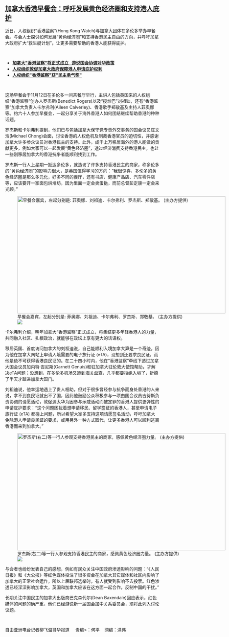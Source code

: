 <!--1637092925000-->
[加拿大香港早餐会：呼吁发展黄色经济圈和支持港人庇护](https://www.rfa.org/mandarin/yataibaodao/gangtai/lf2-11152021131847.html)
------

<p></p><p>近日，人权组织<span>“</span><span>香港监察</span><span>”(Hong Kong Watch)</span><span>与加拿大团体在多伦多举办早餐会。与会人士探讨如何发展</span><span>“</span><span>黄色经济圈</span><span>”</span><span>和支持香港民主自由的方向，并呼吁加拿大政府扩大</span><span>“</span><span>救生艇计划</span><span>”</span><span>，让更多需要帮助的香港人能获得庇护。</span></p><p><br/></p><ul><li><a href="https://www.rfa.org/mandarin/yataibaodao/gangtai/lf2-11112021131255.html"><strong>加拿大"香港监察"将正式成立   游说国会协调对华政策</strong></a></li><li><strong><a href="https://www.rfa.org/mandarin/yataibaodao/gangtai/al2-11052021123822.html">人权组织敦促加拿大政府保障港人申请庇护权利</a></strong></li><li><strong><a href="https://www.rfa.org/mandarin/Xinwen/8-07092021125345.html">人权组织"香港监察"获"民主勇气奖"</a></strong></li></ul><p><br/></p><p>这场早餐会于<span>11</span><span>月</span><span>12</span><span>日在多伦多一间茶餐厅举行，主讲人包括英国来的人权组织</span><span>“</span><span>香港监察</span><span>”</span><span>创办人罗杰斯</span><span>(Benedict Rogers)</span><span>以及</span><span>“</span><span>揽炒巴</span><span>”</span><span>刘祖廸，还有</span><span>“</span><span>香港监察</span><span>”</span><span>加拿大负责人卡尔弗利</span><span>(Aileen Calverley)、</span><span>香港歌手郑敬基及主持人菲奥娜等。约六十</span><span></span><span>人参加早餐会，一起分享关于海外香港人如何团结继续帮助香港的种种话题。</span></p><p><span>罗杰斯和卡尔弗利提到，他们已与包括加拿大保守党专责外交事务的国会议员庄文浩</span><span>(Michael Chong)</span><span>会面，讨论香港的人权危机及制裁香港官员的迫切性，并感谢加拿大许多参众议员对香港民主的支持。此外，成千上万移居海外的港人能做的贡献更多，例如大家可以一起发展</span><span>“</span><span>黄色经济圈</span><span>”</span><span>，透过经济消费支持香港民主，也让一些刚移居加拿大的香港抗争者能顺利找到工作。</span></p><p><span>罗杰斯一行人上星期一抵达多伦多，就造访了许多支持香港民主的商家，称多伦多的</span><span>“</span><span>黄色经济圈</span><span>”</span><span>的影响力很大，是英国值得学习的方向：</span><span>“</span><span>我很惊喜，多伦多的黄色经济圈是那么多元化，好多不同的餐厅，还有书店、健康产品店、汽车零件店等，应该要开一家面包烘培坊，因为里面一定会卖蛋挞，而前总督彭定康一定会来光顾。</span><span>”</span></p><p><span><figure class="image-richtext image-inline captioned" style="width:680px;"><img alt="早餐会嘉宾，左起分别是: 菲奥娜、刘祖迪、卡尔弗利、罗杰斯、郑敬基。  (主办方提供)" height="383" src="https://www.rfa.org/mandarin/yataibaodao/gangtai/lf2-11152021131847.html/hk-2.jpg/@@images/0e93a1dc-9126-4fd5-abb9-bdf1993c320d.jpeg" title="HK 2.jpg" width="680"/><figcaption class="image-caption">早餐会嘉宾，左起分别是: 菲奥娜、刘祖迪、卡尔弗利、罗杰斯、郑敬基。  (主办方提供)</figcaption><small></small><div id="zoomattribute"><a data-caption="早餐会嘉宾，左起分别是: 菲奥娜、刘祖迪、卡尔弗利、罗杰斯、郑敬基。  (主办方提供)" data-fancybox="" href="https://www.rfa.org/mandarin/yataibaodao/gangtai/lf2-11152021131847.html/hk-2.jpg" id="single_image" title="早餐会嘉宾，左起分别是: 菲奥娜、刘祖迪、卡尔弗利、罗杰斯、郑敬基。  (主办方提供)"><img src="/++plone++rfa-resources/img/icon-zoom.png"/></a></div></figure></span></p><p><span>卡尔弗利介绍，明年加拿大</span><span>“</span><span>香港监察</span><span>”</span><span>正式成立，将集结更多年轻香港人的力量，共同融入社区、扎根政治，就能够在政坛上享有更大的话语权。</span></p><p><span>移居英国、首度访问加拿大的刘祖迪说，自己能顺利入境加拿大算是一个奇迹。因为他在加拿大网站上申请入境需要的电子旅行证</span><span> (eTA)</span><span>，没想到还要求良民证，而他是绝不可获得香港良民证的。在二十四</span><span></span><span>小时内，他在</span><span>“</span><span>香港监察</span><span>”</span><span>牵线下透过加拿大国会议员加内特</span><span>·</span><span>吉尼斯</span><span>(Garnett Genuis)</span><span>和驻加拿大驻伦敦大使馆帮助，才解决</span><span>eTA</span><span>问题；没想到，在多伦多机场又遭到海关盘查，几乎都要拒绝入境了，折腾了半天才踏进加拿大国门。</span></p><p><span>刘祖迪说，他幸运地遇上了贵人相助，但对于很多曾经参与抗争而身处香港的人来说，拿不到良民证就出不了国，因此他鼓励公众积极参与一项由国会议员吉努斯负责协调的请愿活动，敦促渥太华为因参与示威活动而被定罪的香港人提供更弹性的申请庇护要求：</span><span>“</span><span>这个问题困扰着想申请移民、留学签证的香港人，甚至申请电子旅行证</span><span> (eTA) </span><span>都碰上问题，所以希望大家多支持这项请愿签名活动，呼吁加拿大免除港人申请良民证的要求，或用另外一种方式取代，让更多香港人可以顺利逃离香港而来到加拿大。</span><span>”</span></p><p><span><figure class="image-richtext image-inline captioned" style="width:680px;"><img alt="罗杰斯(右二)等一行人参观支持香港民主的商家，感佩黄色经济圈力量。   (主办方提供)" height="383" src="https://www.rfa.org/mandarin/yataibaodao/gangtai/lf2-11152021131847.html/hk-3.jpg/@@images/d2fd33a5-fd1d-4dcf-a2cb-04050cf80ba5.jpeg" title="HK 3.jpg" width="680"/><figcaption class="image-caption">罗杰斯(右二)等一行人参观支持香港民主的商家，感佩黄色经济圈力量。   (主办方提供)</figcaption><small></small><div id="zoomattribute"><a data-caption="罗杰斯(右二)等一行人参观支持香港民主的商家，感佩黄色经济圈力量。   (主办方提供)" data-fancybox="" href="https://www.rfa.org/mandarin/yataibaodao/gangtai/lf2-11152021131847.html/hk-3.jpg" id="single_image" title="罗杰斯(右二)等一行人参观支持香港民主的商家，感佩黄色经济圈力量。   (主办方提供)"><img src="/++plone++rfa-resources/img/icon-zoom.png"/></a></div></figure></span></p><p><span>与会者也纷纷发表自己的感想，例如有民众关注中国政府渗透影响的问题：</span><span>“</span><span>《人民日报》和《大公报》等红色媒体投注了很多资金在加拿大其它媒体和社区内影响了加拿大的正常社会运作，所以上届联邦选举时，有人就受到影响不去投票。红色渗透已经深深影响加拿大，英国和加拿大应该在这方面一起合作，反制中国的干扰。</span><span>”</span></p><p><span>长期关注中国民主的加拿大出版商巴克森代尔</span><span>(Dean Baxendale)</span><span>回应表示，红色媒体的问题的确严重，他们已经游说新一届国会加中关系委员会，须将此列入讨论议题。</span></p><p><br/></p><p><span>自由亚洲电台记者柳飞温哥华报道     责编&gt;：何平    网编：洪伟<br/></span></p>
